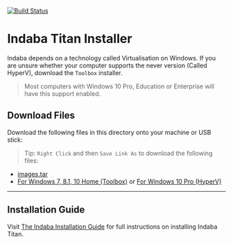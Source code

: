 [![Build Status](https://dev.azure.com/ourstorytitan/TitanInstaller/_apis/build/status/our-story-media.ourstory-titan?branchName=master)](https://dev.azure.com/ourstorytitan/TitanInstaller/_build/latest?definitionId=2&branchName=master)

# Indaba Titan Installer

Indaba depends on a technology called Virtualisation on Windows. If you are unsure whether your computer supports the never version (Called HyperV), download the `Toolbox` installer.

> Most computers with Windows 10 Pro, Education or Enterprise will have this support enabled.

## Download Files

Download the following files in this directory onto your machine or USB stick:

> Tip: `Right Click` and then `Save Link As` to download the following files:

- [images.tar](http://d2co3wsaqlrb1k.cloudfront.net/images.tar)
- [For Windows 7, 8.1, 10 Home (Toolbox)](https://github.com/our-story-media/ourstory-titan/releases/latest/download/IndabaToolbox.exe) or [For Windows 10 Pro (HyperV)](https://github.com/our-story-media/ourstory-titan/releases/latest/download/IndabaHyperV.exe)

----

## Installation Guide

Visit [The Indaba Installation Guide](https://indaba.dev/quickstart/titan/) for full instructions on installing Indaba Titan.
